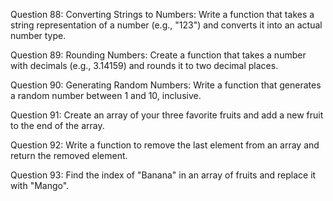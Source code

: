 Question 88: Converting Strings to Numbers: Write a function that takes a string representation of a number (e.g., "123") and converts it into an actual number type.

Question 89: Rounding Numbers: Create a function that takes a number with decimals (e.g., 3.14159) and rounds it to two decimal places.

Question 90: Generating Random Numbers: Write a function that generates a random number between 1 and 10, inclusive.

Question 91: Create an array of your three favorite fruits and add a new fruit to the end of the array.

Question 92: Write a function to remove the last element from an array and return the removed element.

Question 93: Find the index of "Banana" in an array of fruits and replace it with "Mango".